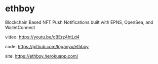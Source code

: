 # ethboy

Blockchain Based NFT Push Notifications built with EPNS, OpenSea, and WalletConnect


video: https://youtu.be/cBErz4htLd4

code: https://github.com/loganyu/ethboy

site: https://ethboy.herokuapp.com/

